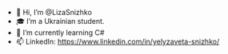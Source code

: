 - 👋 Hi, I’m @LizaSnizhko
- 🎓 I’m a Ukrainian student. 
- 🌱 I’m currently learning C# 
- 📫 LinkedIn: https://www.linkedin.com/in/yelyzaveta-snizhko/

<!---
LizaSnizhko/LizaSnizhko is a ✨ special ✨ repository because its `README.md` (this file) appears on your GitHub profile.
You can click the Preview link to take a look at your changes.
--->
